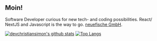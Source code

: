 ## Moin! 

Software Developer curious for new tech- and coding possibilities. React/ NextJS and Javascript is the way to go.
[neuefische GmbH](https://www.neuefische.de/).

[![devchristiansimon's github stats](https://github-readme-stats.vercel.app/api?username=devchristiansimon&theme=codeSTACKr)](https://github.com/anuraghazra/github-readme-stats) [![Top Langs](https://github-readme-stats.vercel.app/api/top-langs/?username=devchristiansimon&layout=compact&theme=codeSTACKr)](https://github.com/anuraghazra/github-readme-stats)


